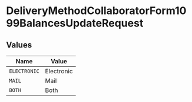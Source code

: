 # DeliveryMethodCollaboratorForm1099BalancesUpdateRequest


## Values

| Name         | Value        |
| ------------ | ------------ |
| `ELECTRONIC` | Electronic   |
| `MAIL`       | Mail         |
| `BOTH`       | Both         |